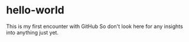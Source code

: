 # hello-world
This is my first encounter with GitHub
So don't look here for any insights into anything just yet.
